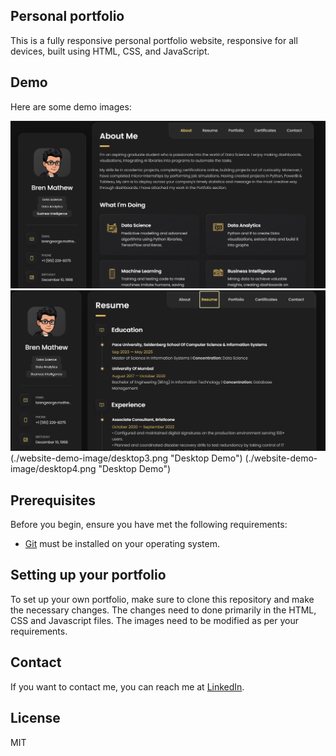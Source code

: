 ## Personal portfolio

This is a fully responsive personal portfolio website, responsive for all devices, built using HTML, CSS, and JavaScript.

## Demo
Here are some demo images:

![vCard Desktop Demo](./website-demo-image/desktop1.png "Desktop Demo")
![vCard Desktop Demo](./website-demo-image/desktop2.png "Desktop Demo")
(./website-demo-image/desktop3.png "Desktop Demo")
(./website-demo-image/desktop4.png "Desktop Demo")


## Prerequisites

Before you begin, ensure you have met the following requirements:

* [Git](https://git-scm.com/downloads "Download Git") must be installed on your operating system.

## Setting up your portfolio

To set up your own portfolio, make sure to clone this repository and make the necessary changes.
The changes need to done primarily in the HTML, CSS and Javascript files. The images need to be modified as per your requirements.


## Contact

If you want to contact me, you can reach me at [LinkedIn](https://in.linkedin.com/in/bren-mathew-3a6371169).


## License

MIT
